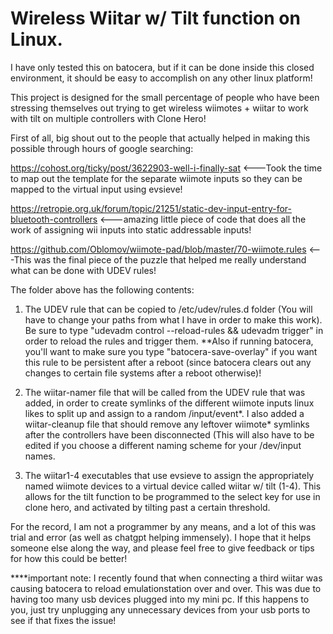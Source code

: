 # Wireless Wiitar w/ Tilt function on Linux.

I have only tested this on batocera, but if it can be done inside this closed environment, it should be easy to accomplish on any other linux platform!

This project is designed for the small percentage of people who have been stressing themselves out trying to get wireless wiimotes + wiitar to work with tilt on multiple controllers with Clone Hero!

First of all, big shout out to the people that actually helped in making this possible through hours of google searching:

https://cohost.org/ticky/post/3622903-well-i-finally-sat   <---Took the time to map out the template for the separate wiimote inputs so they can be mapped to the virtual input using evsieve!

https://retropie.org.uk/forum/topic/21251/static-dev-input-entry-for-bluetooth-controllers   <---amazing little piece of code that does all the work of assigning wii inputs into static addressable inputs!

https://github.com/Oblomov/wiimote-pad/blob/master/70-wiimote.rules   <---This was the final piece of the puzzle that helped me really understand what can be done with UDEV rules!

The folder above has the following contents:

1) The UDEV rule that can be copied to /etc/udev/rules.d folder (You will have to change your paths from what I have in order to make this work). Be sure to type "udevadm control --reload-rules && udevadm trigger" in order to reload the rules and trigger them. **Also if running batocera, you'll want to make sure you type "batocera-save-overlay" if you want this rule to be persistent after a reboot (since batocera clears out any changes to certain file systems after a reboot otherwise)!

2) The wiitar-namer file that will be called from the UDEV rule that was added, in order to create symlinks of the different wiimote inputs linux likes to split up and assign to a random /input/event*. I also added a wiitar-cleanup file that should remove any leftover wiimote* symlinks after the controllers have been disconnected (This will also have to be edited if you choose a different naming scheme for your /dev/input names.

3) The wiitar1-4 executables that use evsieve to assign the appropriately named wiimote devices to a virtual device called wiitar w/ tilt (1-4). This allows for the tilt function to be programmed to the select key for use in clone hero, and activated by tilting past a certain threshold.

For the record, I am not a programmer by any means, and a lot of this was trial and error (as well as chatgpt helping immensely). I hope that it helps someone else along the way, and please feel free to give feedback or tips for how this could be better! 

****important note: I recently found that when connecting a third wiitar was causing batocera to reload emulationstation over and over. This was due to having too many usb devices plugged into my mini pc. If this happens to you, just try unplugging any unnecessary devices from your usb ports to see if that fixes the issue!
